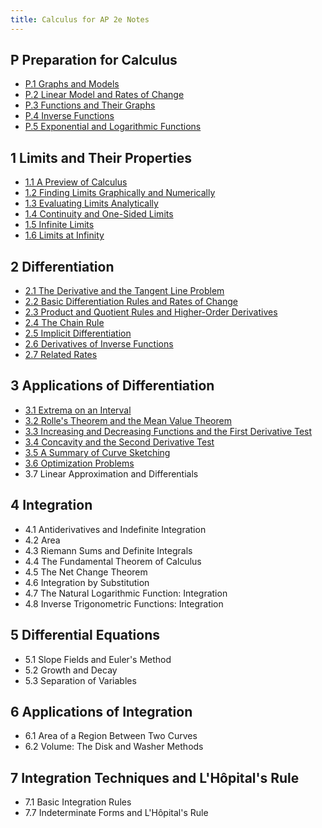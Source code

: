 ```yaml
---
title: Calculus for AP 2e Notes
---
```


## P Preparation for Calculus

- [P.1 Graphs and Models](./0-preperation-for-calculus/0.1-graphs-and-models.md)
- [P.2 Linear Model and Rates of Change](./0-preperation-for-calculus/0.2-linear-models-and-rates-of-change.md)
- [P.3 Functions and Their Graphs](./0-preperation-for-calculus/0.3-functions-and-their-graphs.md)
- [P.4 Inverse Functions](/0-preperation-for-calculus/0.4-inverse-functions.md)
- [P.5 Exponential and Logarithmic Functions](./0-preperation-for-calculus/0.5-exponential-and-logarithmic-functions.md)

## 1 Limits and Their Properties

- [1.1 A Preview of Calculus](/1-limits-and-their-properties/1.1-a-preview-of-calculus.md)
- [1.2 Finding Limits Graphically and Numerically](/1-limits-and-their-properties/1.2-finding-limits-graphically-and-numerically.md)
- [1.3 Evaluating Limits Analytically](/1-limits-and-their-properties/1.3-evaluating-limit-analytically.md)
- [1.4 Continuity and One-Sided Limits](./1-limits-and-their-properties/1.4-continuity-and-one-sided-limits.md)
- [1.5 Infinite Limits](./1-limits-and-their-properties/1.5-infinite-limits.md)
- [1.6 Limits at Infinity](./1-limits-and-their-properties/1.6-limits-at-infinity.md)

## 2 Differentiation

- [2.1 The Derivative and the Tangent Line Problem](./2-differentiation/2.1-the-derivative-and-the-tangent-line-problem.md)
- [2.2 Basic Differentiation Rules and Rates of Change](./2-differentiation/2.2-basic-differentiation-rules-and-rates-of-change.md)
- [2.3 Product and Quotient Rules and Higher-Order Derivatives](./2-differentiation/2.3-product-and-quotient-rules-and-higher-order-derivatives.md)
- [2.4 The Chain Rule](./2-differentiation/2.4-the-chain-rule.md)
- [2.5 Implicit Differentiation](./2-differentiation/2.5-implicit-differentiation.md)
- [2.6 Derivatives of Inverse Functions](./2-differentiation/2.6-derivatives-of-inverse-functions.md)
- [2.7 Related Rates](./2-differentiation/2.7-related-rates.md)

## 3 Applications of Differentiation

- [3.1 Extrema on an Interval](./3-applications-of-differentiation/3.1-extrema-on-an-interval.md)
- [3.2 Rolle's Theorem and the Mean Value Theorem](./3-applications-of-differentiation/3.2-rolles-theorem-and-the-mean-value-theorem.md)
- [3.3 Increasing and Decreasing Functions and the First Derivative Test](./3-applications-of-differentiation/3.3-the-first-derivative-test.md)
- [3.4 Concavity and the Second Derivative Test](./3-applications-of-differentiation/3.4-concavity-and-the-second-derivative-test.md)
- [3.5 A Summary of Curve Sketching](./3-applications-of-differentiation/3.5-a-summary-of-curve-sketching.md)
- [3.6 Optimization Problems](./3-applications-of-differentiation/3.6-optimization-problems.md)
- 3.7 Linear Approximation and Differentials

## 4 Integration

- 4.1 Antiderivatives and Indefinite Integration
- 4.2 Area
- 4.3 Riemann Sums and Definite Integrals
- 4.4 The Fundamental Theorem of Calculus
- 4.5 The Net Change Theorem
- 4.6 Integration by Substitution
- 4.7 The Natural Logarithmic Function: Integration
- 4.8 Inverse Trigonometric Functions: Integration

## 5 Differential Equations

- 5.1 Slope Fields and Euler's Method
- 5.2 Growth and Decay
- 5.3 Separation of Variables

## 6 Applications of Integration

- 6.1 Area of a Region Between Two Curves
- 6.2 Volume: The Disk and Washer Methods

## 7 Integration Techniques and L'Hôpital's Rule

- 7.1 Basic Integration Rules
- 7.7 Indeterminate Forms and L'Hôpital's Rule
